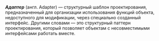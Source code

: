 <b><i>Адаптер</b></i> (англ. Adapter) — структурный шаблон проектирования, предназначенный для организации использования функций объекта, недоступного для модификации, через специально созданный интерфейс. Другими словами — это структурный паттерн проектирования, который позволяет объектам с несовместимыми интерфейсами работать вместе.
